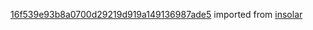 [16f539e93b8a0700d29219d919a149136987ade5](https://github.com/insolar/insolar/commit/16f539e93b8a0700d29219d919a149136987ade5) imported from [insolar](https://github.com/insolar/insolar)
